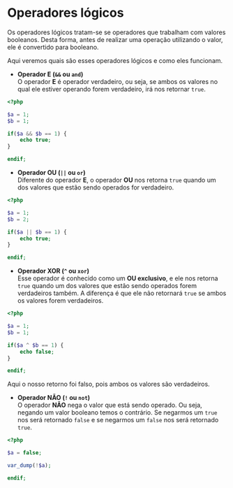 # **Operadores lógicos**
Os operadores lógicos tratam-se se operadores que trabalham com valores booleanos. Desta forma, antes de realizar uma operação utilizando o valor, ele é convertido para booleano.  

Aqui veremos quais são esses operadores lógicos e como eles funcionam.  

* **Operador E (```&&``` ou ```and```)**  
O operador **E** é operador verdadeiro, ou seja, se ambos os valores no qual ele estiver operando forem verdadeiro, irá nos retornar ```true```.  

```php
<?php

$a = 1;
$b = 1;

if($a && $b == 1) {
    echo true;
}

endif;
```  
  
* **Operador OU (```||``` ou ```or```)**  
Diferente do operador **E**, o operador **OU** nos retorna ```true``` quando um dos valores que estão sendo operados for verdadeiro.

```php
<?php

$a = 1;
$b = 2;

if($a || $b == 1) {
    echo true;
}

endif;
``` 
  
* **Operador XOR (```^``` ou ```xor```)**  
Esse operador é conhecido como um **OU exclusivo**, e ele nos retorna ```true``` quando um dos valores que estão sendo operados forem verdadeiros também. A diferença é que ele não retornará ```true``` se ambos os valores forem verdadeiros.

```php
<?php

$a = 1;
$b = 1;

if($a ^ $b == 1) {
    echo false;
}

endif;
```  

Aqui o nosso retorno foi falso, pois ambos os valores são verdadeiros.  


* **Operador NÃO (```!``` ou ```not```)**  
O operador **NÃO** nega o valor que está sendo operado. Ou seja, negando um valor booleano temos o contrário. Se negarmos um ```true``` nos será retornado ```false``` e se negarmos um ```false``` nos será retornado ```true```.

```php
<?php

$a = false;

var_dump(!$a);

endif;
```